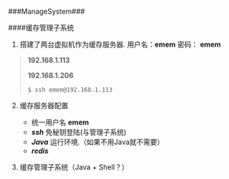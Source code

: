 ###ManageSystem###

####缓存管理子系统

1. 搭建了两台虚拟机作为缓存服务器.
用户名：**emem** 密码： **emem**
> **192.168.1.113** 
>
> **192.168.1.206**
>
>     $ ssh emem@192.168.1.113

2. 缓存服务器配置
	- 统一用户名 **emem**
	- ***ssh*** 免秘钥登陆(与管理子系统)
	- ***Java*** 运行环境.（如果不用Java就不需要）
	- ***redis***

3. 缓存管理子系统（Java + Shell？）
